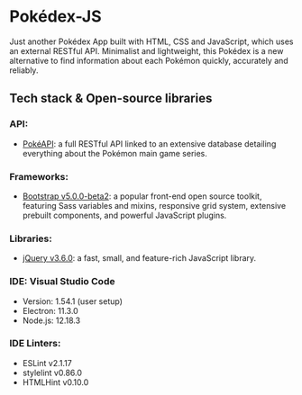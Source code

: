 # Pokédex-JS
Just another Pokédex App built with HTML, CSS and JavaScript, which uses an external RESTful API. Minimalist and lightweight, this Pokédex is a new alternative to find information about each Pokémon quickly, accurately and reliably.

## Tech stack & Open-source libraries

### API:
- [PokéAPI](https://github.com/PokeAPI/pokeapi): a full RESTful API linked to an extensive database detailing everything about the Pokémon main game series.

### Frameworks:
- [Bootstrap v5.0.0-beta2](https://getbootstrap.com/): a popular front-end open source toolkit, featuring Sass variables and mixins, responsive grid system, extensive prebuilt components, and powerful JavaScript plugins.

### Libraries:
- [jQuery v3.6.0](https://jquery.com/): a fast, small, and feature-rich JavaScript library.

### IDE: Visual Studio Code
- Version: 1.54.1 (user setup)
- Electron: 11.3.0
- Node.js: 12.18.3

### IDE Linters:
- ESLint v2.1.17
- stylelint v0.86.0
- HTMLHint v0.10.0
